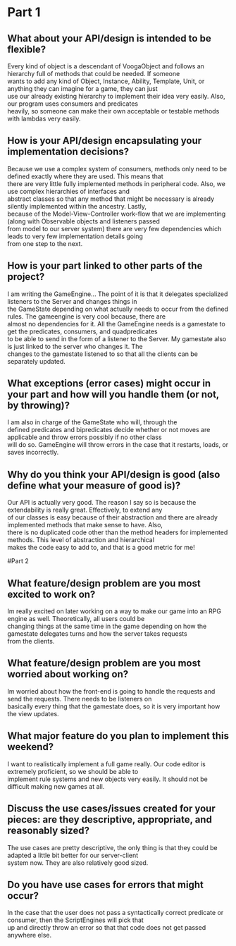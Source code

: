 # Part 1
## What about your API/design is intended to be flexible?

Every kind of object is a descendant of VoogaObject and follows an hierarchy full of methods that could be needed. If someone  
wants to add any kind of Object, Instance, Ability, Template, Unit, or anything they can imagine for a game, they can just  
use our already existing hierarchy to implement their idea very easily. Also, our program uses consumers and predicates   
heavily, so someone can make their own acceptable or testable methods with lambdas very easily.

## How is your API/design encapsulating your implementation decisions?

Because we use a complex system of consumers, methods only need to be defined exactly where they are used. This means that  
there are very little fully implemented methods in peripheral code. Also, we use complex hierarchies of interfaces and  
abstract classes so that any method that might be necessary is already silently implemented within the ancestry. Lastly,  
because of the Model-View-Controller work-flow that we are implementing (along with Observable objects and listeners passed  
from model to our server system) there are very few dependencies which leads to very few implementation details going  
from one step to the next.

## How is your part linked to other parts of the project?

I am writing the GameEngine... The point of it is that it delegates specialized listeners to the Server and changes things in  
the GameState depending on what actually needs to occur from the defined rules. The gameengine is very cool because, there are  
almost no dependencies for it. All the GameEngine needs is a gamestate to get the predicates, consumers, and quadpredicates  
to be able to send in the form of a listener to the Server. My gamestate also is just linked to the server who changes it. The  
changes to the gamestate listened to so that all the clients can be separately updated.

## What exceptions (error cases) might occur in your part and how will you handle them (or not, by throwing)?

I am also in charge of the GameState who will, through the   
defined predicates and bipredicates decide whether or not moves are applicable and throw errors possibly if no other class  
will do so. GameEngine will throw errors in the case that it restarts, loads, or saves incorrectly.

## Why do you think your API/design is good (also define what your measure of good is)?

Our API is actually very good. The reason I say so is because the extendability is really great. Effectively, to extend any  
of our classes is easy because of their abstraction and there are already implemented methods that make sense to have. Also,  
there is no duplicated code other than the method headers for implemented methods. This level of abstraction and hierarchical  
makes the code easy to add to, and that is a good metric for me!  

#Part 2
## What feature/design problem are you most excited to work on?

Im really excited on later working on a way to make our game into an RPG engine as well. Theoretically, all users could be  
changing things at the same time in the game depending on how the gamestate delegates turns and how the server takes requests  
from the clients.

## What feature/design problem are you most worried about working on?

Im worried about how the front-end is going to handle the requests and send the requests. There needs to be listeners on  
basically every thing that the gamestate does, so it is very important how the view updates.

## What major feature do you plan to implement this weekend?

I want to realistically implement a full game really. Our code editor is extremely proficient, so we should be able to  
implement rule systems and new objects very easily. It should not be difficult making new games at all. 

## Discuss the use cases/issues created for your pieces: are they descriptive, appropriate, and reasonably sized?

The use cases are pretty descriptive, the only thing is that they could be adapted a little bit better for our server-client  
system now. They are also relatively good sized.

## Do you have use cases for errors that might occur?

In the case that the user does not pass a syntactically correct predicate or consumer, then the ScriptEngines will pick that  
up and directly throw an error so that that code does not get passed anywhere else.